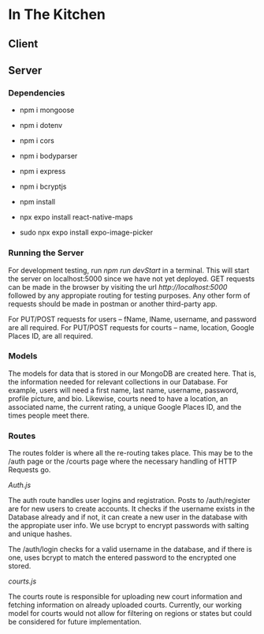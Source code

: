 # In The Kitchen

## Client

## Server

### Dependencies

- npm i mongoose

- npm i dotenv

- npm i cors

- npm i bodyparser

- npm i express

- npm i bcryptjs

- npm install

- npx expo install react-native-maps

- sudo npx expo install expo-image-picker

### Running the Server

For development testing, run _npm run devStart_ in a terminal. This will start the server on localhost:5000 since we have not yet deployed. GET requests can be made in the browser by visiting the url _http://localhost:5000_ followed by any appropiate routing for testing purposes. Any other form of requests should be made in postman or another third-party app.

For PUT/POST requests for users – fName, lName, username, and password are all required.
For PUT/POST requests for courts – name, location, Google Places ID, are all required.

### Models

The models for data that is stored in our MongoDB are created here. That is, the information needed for relevant collections in our Database. For example, users will need a first name, last name, username, password, profile picture, and bio. Likewise, courts need to have a location, an associated name, the current rating, a unique Google Places ID, and the times people meet there.

### Routes

The routes folder is where all the re-routing takes place. This may be to the /auth page or the /courts page where the necessary handling of HTTP Requests go.

_Auth.js_

The auth route handles user logins and registration. Posts to /auth/register are for new users to create accounts. It checks if the username exists in the Database already and if not, it can create a new user in the database with the appropiate user info. We use bcrypt to encrypt passwords with salting and unique hashes.

The /auth/login checks for a valid username in the database, and if there is one, uses bcrypt to match the entered password to the encrypted one stored.

_courts.js_

The courts route is responsible for uploading new court information and fetching information on already uploaded courts. Currently, our working model for courts would not allow for filtering on regions or states but could be considered for future implementation.
